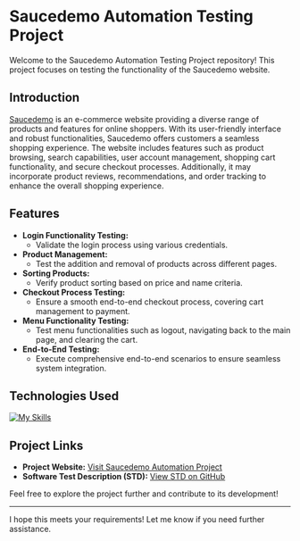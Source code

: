 # Saucedemo Automation Testing Project

Welcome to the Saucedemo Automation Testing Project repository! This project focuses on testing the functionality of the Saucedemo website.

## Introduction
[Saucedemo](https://www.saucedemo.com/) is an e-commerce website providing a diverse range of products and features for online shoppers. With its user-friendly interface and robust functionalities, Saucedemo offers customers a seamless shopping experience. The website includes features such as product browsing, search capabilities, user account management, shopping cart functionality, and secure checkout processes. Additionally, it may incorporate product reviews, recommendations, and order tracking to enhance the overall shopping experience.

## Features
- **Login Functionality Testing:**
  - Validate the login process using various credentials.
- **Product Management:**
  - Test the addition and removal of products across different pages.
- **Sorting Products:**
  - Verify product sorting based on price and name criteria.
- **Checkout Process Testing:**
  - Ensure a smooth end-to-end checkout process, covering cart management to payment.
- **Menu Functionality Testing:**
  - Test menu functionalities such as logout, navigating back to the main page, and clearing the cart.
- **End-to-End Testing:**
  - Execute comprehensive end-to-end scenarios to ensure seamless system integration.


## Technologies Used
[![My Skills](https://skills.thijs.gg/icons?i=java,maven,selenium,html,css&theme=dark)](https://skills.thijs.gg)


## Project Links
- **Project Website:** [Visit Saucedemo Automation Project](https://myfinal-project.netlify.app/)
- **Software Test Description (STD):** [View STD on GitHub](https://github.com/bar-sela/-Products-WebShop-Automation/blob/master/STD.pdf)

Feel free to explore the project further and contribute to its development!


---

I hope this meets your requirements! Let me know if you need further assistance.
